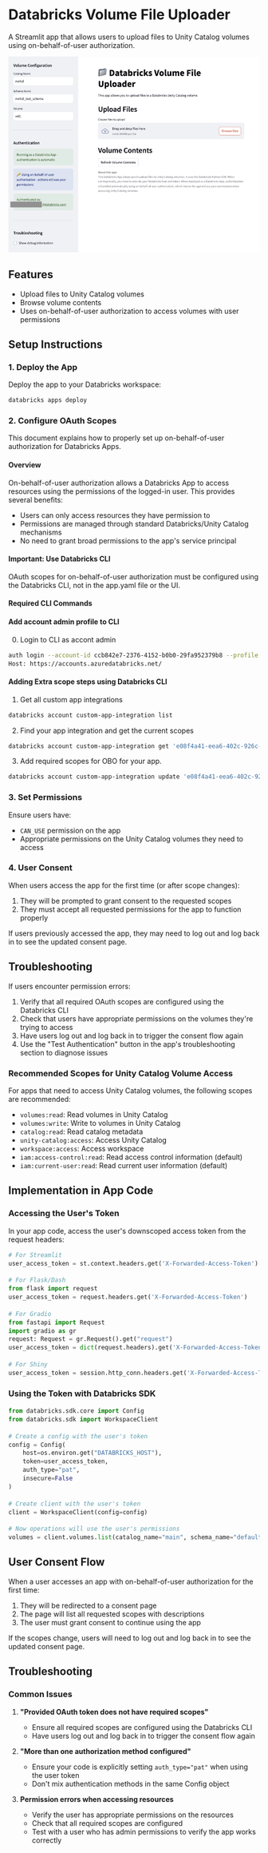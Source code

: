 # Databricks Volume File Uploader

A Streamlit app that allows users to upload files to Unity Catalog volumes using on-behalf-of-user authorization.

![alt text](image.png)

## Features

- Upload files to Unity Catalog volumes
- Browse volume contents
- Uses on-behalf-of-user authorization to access volumes with user permissions

## Setup Instructions

### 1. Deploy the App

Deploy the app to your Databricks workspace:

```bash
databricks apps deploy
```

### 2. Configure OAuth Scopes

This document explains how to properly set up on-behalf-of-user authorization for Databricks Apps.

#### Overview

On-behalf-of-user authorization allows a Databricks App to access resources using the permissions of the logged-in user. This provides several benefits:

- Users can only access resources they have permission to
- Permissions are managed through standard Databricks/Unity Catalog mechanisms
- No need to grant broad permissions to the app's service principal

#### Important: Use Databricks CLI

OAuth scopes for on-behalf-of-user authorization must be configured using the Databricks CLI, not in the app.yaml file or the UI.

#### Required CLI Commands

#### Add account admin profile to CLI
0. Login to CLI as accont admin
```bash
auth login --account-id ccb842e7-2376-4152-b0b0-29fa952379b8 --profile test2
Host: https://accounts.azuredatabricks.net/
```

#### Adding Extra scope steps using Databricks CLI
1. Get all custom app integrations
```bash
databricks account custom-app-integration list
```
2. Find your app integration and get the current scopes
```bash
databricks account custom-app-integration get 'e08f4a41-eea6-402c-926c-d28f3cdf0868'
```
3. Add required scopes for OBO for your app.
```bash
databricks account custom-app-integration update 'e08f4a41-eea6-402c-926c-d28f3cdf0868' --json '{"scopes": [ "offline_access","email","iam.current-user:read","openid","iam.access-control:read","profile","all-apis"]}'
```

### 3. Set Permissions

Ensure users have:
- `CAN_USE` permission on the app
- Appropriate permissions on the Unity Catalog volumes they need to access

### 4. User Consent

When users access the app for the first time (or after scope changes):
1. They will be prompted to grant consent to the requested scopes
2. They must accept all requested permissions for the app to function properly

If users previously accessed the app, they may need to log out and log back in to see the updated consent page.

## Troubleshooting

If users encounter permission errors:

1. Verify that all required OAuth scopes are configured using the Databricks CLI
2. Check that users have appropriate permissions on the volumes they're trying to access
3. Have users log out and log back in to trigger the consent flow again
4. Use the "Test Authentication" button in the app's troubleshooting section to diagnose issues

### Recommended Scopes for Unity Catalog Volume Access

For apps that need to access Unity Catalog volumes, the following scopes are recommended:

- `volumes:read`: Read volumes in Unity Catalog
- `volumes:write`: Write to volumes in Unity Catalog
- `catalog:read`: Read catalog metadata
- `unity-catalog:access`: Access Unity Catalog
- `workspace:access`: Access workspace
- `iam:access-control:read`: Read access control information (default)
- `iam:current-user:read`: Read current user information (default)

## Implementation in App Code

### Accessing the User's Token

In your app code, access the user's downscoped access token from the request headers:

```python
# For Streamlit
user_access_token = st.context.headers.get('X-Forwarded-Access-Token')

# For Flask/Dash
from flask import request
user_access_token = request.headers.get('X-Forwarded-Access-Token')

# For Gradio
from fastapi import Request
import gradio as gr
request: Request = gr.Request().get("request")
user_access_token = dict(request.headers).get('X-Forwarded-Access-Token')

# For Shiny
user_access_token = session.http_conn.headers.get('X-Forwarded-Access-Token', None)
```

### Using the Token with Databricks SDK

```python
from databricks.sdk.core import Config
from databricks.sdk import WorkspaceClient

# Create a config with the user's token
config = Config(
    host=os.environ.get("DATABRICKS_HOST"),
    token=user_access_token,
    auth_type="pat",
    insecure=False
)

# Create client with the user's token
client = WorkspaceClient(config=config)

# Now operations will use the user's permissions
volumes = client.volumes.list(catalog_name="main", schema_name="default")
```

## User Consent Flow

When a user accesses an app with on-behalf-of-user authorization for the first time:

1. They will be redirected to a consent page
2. The page will list all requested scopes with descriptions
3. The user must grant consent to continue using the app

If the scopes change, users will need to log out and log back in to see the updated consent page.

## Troubleshooting

### Common Issues

1. **"Provided OAuth token does not have required scopes"**
   - Ensure all required scopes are configured using the Databricks CLI
   - Have users log out and log back in to trigger the consent flow again

2. **"More than one authorization method configured"**
   - Ensure your code is explicitly setting `auth_type="pat"` when using the user token
   - Don't mix authentication methods in the same Config object

3. **Permission errors when accessing resources**
   - Verify the user has appropriate permissions on the resources
   - Check that all required scopes are configured
   - Test with a user who has admin permissions to verify the app works correctly


